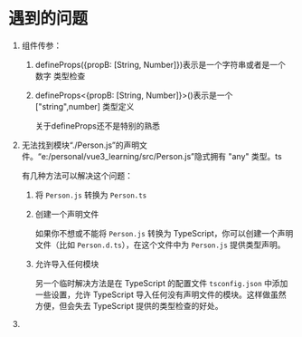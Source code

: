 # 遇到的问题

1. 组件传参：

   1. defineProps({propB: [String, Number]})表示是一个字符串或者是一个数字  类型检查

   2. defineProps<{propB: [String, Number]}>()表示是一个["string",number]  类型定义

      关于defineProps还不是特别的熟悉

2. 无法找到模块“./Person.js”的声明文件。“e:/personal/vue3_learning/src/Person.js”隐式拥有 "any" 类型。ts

   有几种方法可以解决这个问题：

   1. 将 `Person.js` 转换为 `Person.ts`

   2. 创建一个声明文件

      如果你不想或不能将 `Person.js` 转换为 TypeScript，你可以创建一个声明文件（比如 `Person.d.ts`），在这个文件中为 `Person.js` 提供类型声明。

   3. 允许导入任何模块

      另一个临时解决方法是在 TypeScript 的配置文件 `tsconfig.json` 中添加一些设置，允许 TypeScript 导入任何没有声明文件的模块。这样做虽然方便，但会失去 TypeScript 提供的类型检查的好处。

3. 



